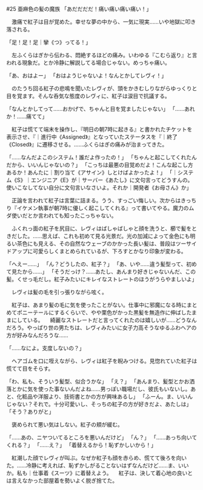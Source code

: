 #25 亜麻色の髪の魔族
「あだだだだ！痛い痛い痛い痛い！」

　激痛で紅子は目が覚めた。幸せな夢の中から、一気に現実……いや地獄に叩き落される。

「足！足！足｜攣《つ》ってる！」

　左ふくらはぎから伝わる、悶絶するほどの痛み。いわゆる『こむら返り』と言われる現象だ。とか冷静に解説してる場合じゃない。めっちゃ痛い。

「あ、おはよー」
「おはようじゃないよ！なんとかしてレヴィ！」

　のたうち回る紅子の悲鳴を聞いたレヴィが、頭をかきむしりながらゆっくりと目を覚ます。そんな呑気な態度のレヴィに、紅子は涙目で抗議する。

「なんとかしてって……おかげで、ちゃんと目を覚ましたじゃない」
「……あれか！……痛てて」

　紅子は慌てて端末を操作し、『明日の朝7時に起きる』と書かれたチケットを表示させ、『｜進行中《Assigned》』となっていたステータスを『｜終了《Closed》』に遷移させる。……ふくらはぎの痛みが治まってきた。

「……なんだよこのシステム！誰だよ作ったの！」
「ちゃんと起こしてくれたんだから、いいんじゃないの？」
「こっちは最悪の目覚めだよ！こんな起こし方あるか！あんたに｜割り当て《アサイン》しとけばよかったよ！」
「｜システム《S》｜エンジニア《E》が｜サーバー《あたし》に文句言ってどうすんの。使いこなしてない自分に文句言いなさいよ。それか｜開発者《お母さん》か」

　正論を言われて紅子は言葉に詰まる。うう、すっごい悔しい。次からはきっちり『イケメン執事が朝7時に優しく起こしてくれる』って書いてやる。魔力のムダ使いだとか言われても知ったこっちゃない。

　ふくれっ面の紅子を尻目に、レヴィはばしゃばしゃと顔を洗うと、櫛で髪をときだした。……思えば、これも初めて見る光景だ。光の加減によって金色にも明るい茶色にも見える、その自然なウェーブのかかった長い髪は、普段はツーサイドアップに可愛らしくまとめられているが、下ろすとかなり印象が変わる。

「へえー……」
「ん？どうしたの、紅子？」
「あ、いや……違う髪型って、初めて見たから……」
「そうだっけ？……あたし、あんまり好きじゃないんだ、この髪。くせっ毛だし。紅子みたいにキレイなストレートのほうがうらやましいよ」

　レヴィは髪の毛を引っ張りながら呟く。

　紅子は、あまり髪の毛に気を使ったことがない。仕事中に邪魔になる時にまとめてポニーテールにするくらいで、やや栗色がかった黒髪を無造作に伸ばしたままにしている。
　綺麗なストレートだと言ってくれたのは嬉しいが……どうなんだろう。やっぱり世の男たちは、レヴィみたいに女子力高そうなゆるふわヘアの方が好みなんだろうな……

「……なによ。支度しないの？」

　ヘアゴムを口に咥えながら、レヴィは紅子を睨みつける。見惚れていた紅子は慌てて目をそらす。

「わ、私も、そういう髪型、似合うかな」
「え？」
「あんまり、髪型とかお洒落とかに気を使った事ないんだよね……男っぽい職場だし、彼氏もいないし。あと、化粧品や洋服より、技術書とかの方が興味あるし」
「ふーん。ま、いいんじゃない？それで。十分可愛いし、そっちの紅子の方が好きだよ、あたしは」
「そう？ありがと」

　褒められて悪い気はしない。紅子の頬が緩む。

「……あの、ニヤついてるところを悪いんだけど」
「ん？」
「……あっち向いてくれる？」
「……え？」
「着替えるから！恥ずかしいから！」

　紅潮した顔でレヴィが叫ぶ。なぜか紅子も顔を赤らめ、慌てて後ろを向いた。……冷静に考えれば、恥ずかしがることないはずなんだけど……ま、いいか。私も｜仕事着《スーツ》に着替えよう。
　紅子は、決して着心地の良いとは言えなかった部屋着を勢いよく脱ぎ捨てた。